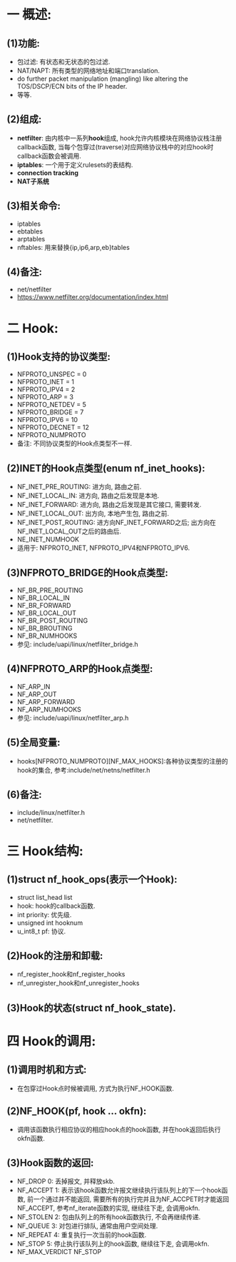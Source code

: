 # 一 概述:
## (1)功能:
- 包过滤: 有状态和无状态的包过滤.
- NAT/NAPT: 所有类型的网络地址和端口translation.
- do further packet manipulation (mangling) like altering the TOS/DSCP/ECN bits of the IP header.
- 等等.

## (2)组成:
- **netfilter**: 由内核中一系列**hook**组成, hook允许内核模块在网络协议栈注册callback函数, 当每个包穿过(traverse)对应网络协议栈中的对应hook时callback函数会被调用.
- **iptables**: 一个用于定义rulesets的表结构.
- **connection tracking**
- **NAT子系统**

## (3)相关命令:
- iptables
- ebtables
- arptables
- nftables: 用来替换{ip,ip6,arp,eb}tables

## (4)备注:
- net/netfilter
- https://www.netfilter.org/documentation/index.html

# 二 Hook:
## (1)Hook支持的协议类型:
- NFPROTO_UNSPEC =  0
- NFPROTO_INET   =  1
- NFPROTO_IPV4   =  2
- NFPROTO_ARP    =  3
- NFPROTO_NETDEV =  5
- NFPROTO_BRIDGE =  7
- NFPROTO_IPV6   = 10
- NFPROTO_DECNET = 12
- NFPROTO_NUMPROTO
- 备注: 不同协议类型的Hook点类型不一样.

## (2)INET的Hook点类型(enum nf_inet_hooks):
- NF_INET_PRE_ROUTING: 进方向, 路由之前.
- NF_INET_LOCAL_IN: 进方向, 路由之后发现是本地.
- NF_INET_FORWARD: 进方向, 路由之后发现是其它接口, 需要转发.
- NF_INET_LOCAL_OUT: 出方向, 本地产生包, 路由之前.
- NF_INET_POST_ROUTING: 进方向NF_INET_FORWARD之后; 出方向在NF_INET_LOCAL_OUT之后的路由后.
- NE_INET_NUMHOOK
- 适用于: NFPROTO_INET, NFPROTO_IPV4和NFPROTO_IPV6.

## (3)NFPROTO_BRIDGE的Hook点类型:
- NF_BR_PRE_ROUTING
- NF_BR_LOCAL_IN		
- NF_BR_FORWARD		
- NF_BR_LOCAL_OUT		
- NF_BR_POST_ROUTING	
- NF_BR_BROUTING		
- NF_BR_NUMHOOKS		
- 参见: include/uapi/linux/netfilter_bridge.h

## (4)NFPROTO_ARP的Hook点类型:
- NF_ARP_IN
- NF_ARP_OUT
- NF_ARP_FORWARD
- NF_ARP_NUMHOOKS
- 参见: include/uapi/linux/netfilter_arp.h

## (5)全局变量:
- hooks[NFPROTO_NUMPROTO][NF_MAX_HOOKS]:各种协议类型的注册的hook的集合, 参考:include/net/netns/netfilter.h

## (6)备注:
- include/linux/netfilter.h
- net/netfilter.

# 三 Hook结构:
## (1)struct nf_hook_ops(表示一个Hook):
- struct list_head list
- hook: hook的callback函数.
- int priority: 优先级.
- unsigned int hooknum
- u_int8_t pf: 协议.

## (2)Hook的注册和卸载:
- nf_register_hook和nf_register_hooks
- nf_unregister_hook和nf_unregister_hooks

## (3)Hook的状态(struct nf_hook_state).

# 四 Hook的调用:
## (1)调用时机和方式:
- 在包穿过Hook点时候被调用, 方式为执行NF_HOOK函数.

## (2)NF_HOOK(pf, hook ... okfn):
- 调用该函数执行相应协议的相应hook点的hook函数, 并在hook返回后执行okfn函数.

## (3)Hook函数的返回:
- NF_DROP 0: 丢掉报文, 并释放skb.
- NF_ACCEPT 1: 表示该hook函数允许报文继续执行该队列上的下一个hook函数, 前一个通过并不能返回, 需要所有的执行完并且为NF_ACCPET时才能返回NF_ACCEPT, 参考nf_iterate函数的实现, 继续往下走, 会调用okfn.
- NF_STOLEN 2: 包由队列上的所有hook函数执行, 不会再继续传递.
- NF_QUEUE 3: 对包进行排队, 通常由用户空间处理.
- NF_REPEAT 4: 重复执行一次当前的hook函数.
- NF_STOP 5: 停止执行该队列上的hook函数, 继续往下走, 会调用okfn.
- NF_MAX_VERDICT NF_STOP
